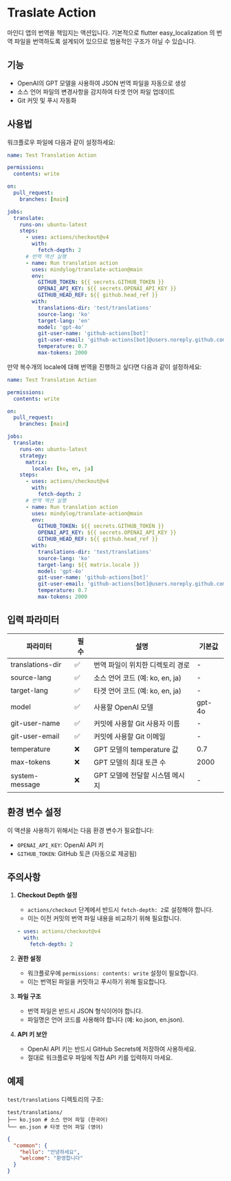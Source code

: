 # Traslate Action

마인디 앱의 번역을 책임지는 액션입니다. 기본적으로 flutter easy_localization 의
번역 파일을 번역하도록 설계되어 있으므로 범용적인 구조가 아닐 수 있습니다.

## 기능

- OpenAI의 GPT 모델을 사용하여 JSON 번역 파일을 자동으로 생성
- 소스 언어 파일의 변경사항을 감지하여 타겟 언어 파일 업데이트
- Git 커밋 및 푸시 자동화

## 사용법

워크플로우 파일에 다음과 같이 설정하세요:

```yaml
name: Test Translation Action

permissions:
  contents: write

on:
  pull_request:
    branches: [main]

jobs:
  translate:
    runs-on: ubuntu-latest
    steps:
      - uses: actions/checkout@v4
        with:
          fetch-depth: 2
      # 번역 액션 실행
      - name: Run translation action
        uses: mindylog/translate-action@main
        env:
          GITHUB_TOKEN: ${{ secrets.GITHUB_TOKEN }}
          OPENAI_API_KEY: ${{ secrets.OPENAI_API_KEY }}
          GITHUB_HEAD_REF: ${{ github.head_ref }}
        with:
          translations-dir: 'test/translations'
          source-lang: 'ko'
          target-lang: 'en'
          model: 'gpt-4o'
          git-user-name: 'github-actions[bot]'
          git-user-email: 'github-actions[bot]@users.noreply.github.com'
          temperature: 0.7
          max-tokens: 2000
```

만약 복수개의 locale에 대해 번역을 진행하고 싶다면 다음과 같이 설정하세요:

```yaml
name: Test Translation Action

permissions:
  contents: write

on:
  pull_request:
    branches: [main]

jobs:
  translate:
    runs-on: ubuntu-latest
    strategy:
      matrix:
        locale: [ko, en, ja]
    steps:
      - uses: actions/checkout@v4
        with:
          fetch-depth: 2
      # 번역 액션 실행
      - name: Run translation action
        uses: mindylog/translate-action@main
        env:
          GITHUB_TOKEN: ${{ secrets.GITHUB_TOKEN }}
          OPENAI_API_KEY: ${{ secrets.OPENAI_API_KEY }}
          GITHUB_HEAD_REF: ${{ github.head_ref }}
        with:
          translations-dir: 'test/translations'
          source-lang: 'ko'
          target-lang: ${{ matrix.locale }}
          model: 'gpt-4o'
          git-user-name: 'github-actions[bot]'
          git-user-email: 'github-actions[bot]@users.noreply.github.com'
          temperature: 0.7
          max-tokens: 2000
```

## 입력 파라미터

| 파라미터         | 필수 | 설명                             | 기본값 |
| ---------------- | ---- | -------------------------------- | ------ |
| translations-dir | ✅   | 번역 파일이 위치한 디렉토리 경로 | -      |
| source-lang      | ✅   | 소스 언어 코드 (예: ko, en, ja)  | -      |
| target-lang      | ✅   | 타겟 언어 코드 (예: ko, en, ja)  | -      |
| model            | ✅   | 사용할 OpenAI 모델               | gpt-4o |
| git-user-name    | ✅   | 커밋에 사용할 Git 사용자 이름    | -      |
| git-user-email   | ✅   | 커밋에 사용할 Git 이메일         | -      |
| temperature      | ❌   | GPT 모델의 temperature 값        | 0.7    |
| max-tokens       | ❌   | GPT 모델의 최대 토큰 수          | 2000   |
| system-message   | ❌   | GPT 모델에 전달할 시스템 메시지  | -      |

## 환경 변수 설정

이 액션을 사용하기 위해서는 다음 환경 변수가 필요합니다:

- `OPENAI_API_KEY`: OpenAI API 키
- `GITHUB_TOKEN`: GitHub 토큰 (자동으로 제공됨)

## 주의사항

1. **Checkout Depth 설정**

   - `actions/checkout` 단계에서 반드시 `fetch-depth: 2`로 설정해야 합니다.
   - 이는 이전 커밋의 번역 파일 내용을 비교하기 위해 필요합니다.

   ```yaml
   - uses: actions/checkout@v4
     with:
       fetch-depth: 2
   ```

2. **권한 설정**

   - 워크플로우에 `permissions: contents: write` 설정이 필요합니다.
   - 이는 번역된 파일을 커밋하고 푸시하기 위해 필요합니다.

3. **파일 구조**

   - 번역 파일은 반드시 JSON 형식이어야 합니다.
   - 파일명은 언어 코드를 사용해야 합니다 (예: ko.json, en.json).

4. **API 키 보안**
   - OpenAI API 키는 반드시 GitHub Secrets에 저장하여 사용하세요.
   - 절대로 워크플로우 파일에 직접 API 키를 입력하지 마세요.

## 예제

`test/translations` 디렉토리의 구조:

```
test/translations/
├── ko.json # 소스 언어 파일 (한국어)
└── en.json # 타겟 언어 파일 (영어)
```

```json
{
  "common": {
    "hello": "안녕하세요",
    "welcome": "환영합니다"
  }
}
```
